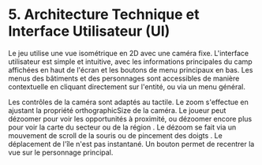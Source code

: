 # 5. Architecture Technique et Interface Utilisateur (UI)

Le jeu utilise une vue isométrique en 2D avec une caméra fixe. L'interface utilisateur est simple et intuitive, avec les informations principales du camp affichées en haut de l'écran et les boutons de menu principaux en bas. Les menus des bâtiments et des personnages sont accessibles de manière contextuelle en cliquant directement sur l'entité, ou via un menu général.

Les contrôles de la caméra sont adaptés au tactile. Le zoom s'effectue en ajustant la propriété orthographicSize de la caméra. Le joueur peut dézoomer pour voir les opportunités à proximité, ou dézoomer encore plus pour voir la carte du secteur ou de la région . Le dézoom se fait via un mouvement de scroll de la souris ou de pincement des doigts . Le déplacement de l'île n'est pas instantané. Un bouton permet de recentrer la vue sur le personnage principal.
